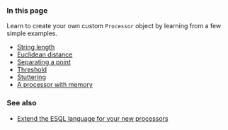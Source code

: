 <section>
<h3>In this page</h3>
<p>Learn to create your own custom <code>Processor</code> object by learning from a few simple examples.</p>
<ul class="style2">
	<li><a href="#example1">String length</a></li>
	<li><a href="#example2">Euclidean distance</a></li>
	<li><a href="#example3">Separating a point</a></li>
	<li><a href="#example4">Threshold</a></li>
	<li><a href="#example5">Stuttering</a></li>
	<li><a href="#example6">A processor with memory</a></li>
</ul>
</section>

<section>
<h3>See also</h3>
<ul class="style2">
	<li><a href="extend-esql.html">Extend the ESQL language for your new processors</a></li>
</ul>
</section>
